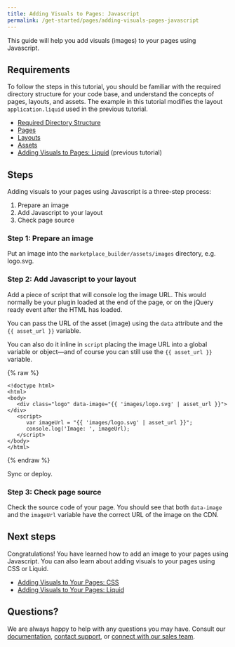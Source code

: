 ```yaml
---
title: Adding Visuals to Pages: Javascript
permalink: /get-started/pages/adding-visuals-pages-javascript
---
```

This guide will help you add visuals (images) to your pages using Javascript. 

## Requirements
To follow the steps in this tutorial, you should be familiar with the required directory structure for your code base, and understand the concepts of pages, layouts, and assets. The example in this tutorial modifies the layout `application.liquid` used in the previous tutorial. 

* [Required Directory Structure]()
* [Pages]()
* [Layouts]()
* [Assets]()
* [Adding Visuals to Pages: Liquid]() (previous tutorial) 

## Steps 

Adding visuals to your pages using Javascript is a three-step process:

1. Prepare an image
2. Add Javascript to your layout 
3. Check page source

### Step 1: Prepare an image
Put an image into the `marketplace_builder/assets/images` directory, e.g. logo.svg. 

### Step 2: Add Javascript to your layout

Add a piece of script that will console log the image URL. This would normally be your plugin loaded at the end of the page, or on the jQuery ready event after the HTML has loaded. 

You can pass the URL of the asset (image) using the `data` attribute and the `{{ asset_url }}` variable.

You can also do it inline in `script` placing the image URL into a global variable or object—and of course you can still use the `{{ asset_url }}` variable. 

{% raw %}

```liquid
<!doctype html>
<html>
<body>
   <div class="logo" data-image="{{ 'images/logo.svg' | asset_url }}"></div> 
   <script>
      var imageUrl = "{{ 'images/logo.svg' | asset_url }}";
      console.log('Image: ', imageUrl);
   </script>
</body>
</html>

```

{% endraw %}

Sync or deploy. 

### Step 3: Check page source

Check the source code of your page. You should see that both `data-image` and the `imageUrl` variable have the correct URL of the image on the CDN.  

## Next steps
Congratulations! You have learned how to add an image to your pages using Javascript. You can also learn about adding visuals to your pages using CSS or Liquid. 

* [Adding Visuals to Your Pages: CSS]()
* [Adding Visuals to Your Pages: Liquid]()

## Questions?

We are always happy to help with any questions you may have. Consult our  [documentation](), [contact support](), or  [connect with our sales team](). 
